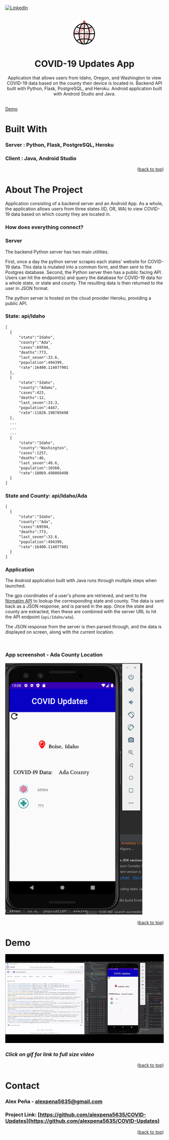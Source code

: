 <div id="top"></div>
<!--
*** Thanks for checking out the Best-README-Template. If you have a suggestion
*** that would make this better, please fork the repo and create a pull request
*** or simply open an issue with the tag "enhancement".
*** Don't forget to give the project a star!
*** Thanks again! Now go create something AMAZING! :D
-->



<!-- PROJECT SHIELDS -->
<!--
*** I'm using markdown "reference style" links for readability.
*** Reference links are enclosed in brackets [ ] instead of parentheses ( ).
*** See the bottom of this document for the declaration of the reference variables
*** for contributors-url, forks-url, etc. This is an optional, concise syntax you may use.
*** https://www.markdownguide.org/basic-syntax/#reference-style-links
-->
[![LinkedIn][linkedin-shield]][linkedin-url]

<!-- PROJECT LOGO -->
<br />
<div align="center">
  <a href="https://github.com/alexpena5635/COVID-Updates">
    <img src="images/COVIDUpdates.png" alt="Logo" width="80" height="80">
  </a>

<h1 align="center">COVID-19 Updates App</h1>

  <p align="center">
    Application that allows users from Idaho, Oregon, and Washington to view COVID-19 data based on the county their device is located in.
    Backend API built with Python, Flask, PostgreSQL, and Heroku. Android application built with Android Studio and Java. 
    <br />
    <br />
  </p>
</div>

<a href="#demo">Demo</a>
<br>


# Built With

### **Server** : Python, Flask, PostgreSQL, Heroku
### **Client** : Java, Android Studio

<p align="right">(<a href="#top">back to top</a>)</p>

<!-- ABOUT THE PROJECT -->
# About The Project
Application consisting of a backend server and an Android App. As a whole, the application allows users from three states (ID, OR, WA) to view COVID-19 data based on which county they are located in.

### **How does everything connect?**

### Server
The backend Python server has two main utilities. 

First, once a day the python server scrapes each states' website for COVID-19 data. This data is mutated into a common form, and then sent to the Postgres database. 
Second, the Python server then has a public facing API. Users can hit the endpoint(s) and query the database for COVID-19 data for a whole state, or state and county. The resulting data is then returned to the user in JSON format. 

The python server is hosted on the cloud provider Heroku, providing a public API. 


### State: **api/Idaho**

    [ 
      { 
          "state":"Idaho", 
          "county":"Ada", 
          "cases":69594, 
          "deaths":773, 
          "last_seven":33.6, 
          "population":494399, 
          "rate":16400.114077901 
      }, 
      { 
          "state":"Idaho", 
          "county":"Adams", 
          "cases":423, 
          "deaths":12, 
          "last_seven":33.3, 
          "population":4447, 
          "rate":11828.198785698 
      }, 
      ...
      ...
      ...
      {
          "state":"Idaho",
          "county":"Washington",
          "cases":1257,
          "deaths":46,
          "last_seven":40.6,
          "population":10360,
          "rate":18069.498069498
      }
    ]



### State and County: **api/Idaho/Ada**

    [ 
      { 
          "state":"Idaho", 
          "county":"Ada", 
          "cases":69594, 
          "deaths":773, 
          "last_seven":33.6, 
          "population":494399, 
          "rate":16400.114077901 
      }
    ]

### Application
The Android application built with Java runs through multiple steps when launched. 

The gps coordinates of a user's phone are retrieved, and sent to the [Nomatim API](https://nominatim.org/release-docs/latest/api/Overview/) to lookup the corresponding state and county. The data is sent back as a JSON response, and is parsed in the app. Once the state and county are extracted, then these are combined with the server URL to hit the API endpoint (`api/Idaho/ada`).

The JSON response from the server is then parsed through, and the data is displayed on screen, along with the current location. 

<br>

### **App screenshot - Ada County Location**
<img src="images/AppScreenshot.png" alt="Demo" width="auto" height="800">


<p align="right">(<a href="#top">back to top</a>)</p>

# Demo

<a href="https://youtu.be/KLJUa5kn6_U" class="image fit thumb" target="_blank" rel="noopener noreferrer">
  <img src="images/CovidUpdatesDemo.gif" alt="Demo" width="auto" height="auto">
</a>

### *Click on gif for link to full size video*

<p align="right">(<a href="#top">back to top</a>)</p>


<!-- CONTACT -->
# Contact

### Alex Peña - alexpena5635@gmail.com

### Project Link: [https://github.com/alexpena5635/COVID-Updates](https://github.com/alexpena5635/COVID-Updates)

<p align="right">(<a href="#top">back to top</a>)</p>


<!-- MARKDOWN LINKS & IMAGES -->
<!-- https://www.markdownguide.org/basic-syntax/#reference-style-links -->
[linkedin-shield]: https://img.shields.io/badge/-LinkedIn-black.svg?style=for-the-badge&logo=linkedin&colorB=555
[linkedin-url]: https://www.linkedin.com/in/alex-peña-944095241 
